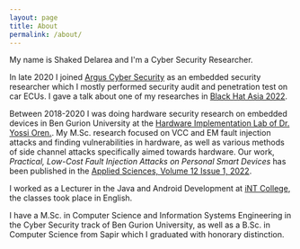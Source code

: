 ```yaml
---
layout: page
title: About
permalink: /about/
---
```

My name is Shaked Delarea and I'm a Cyber Security Researcher.

In late 2020 I joined [Argus Cyber Security](https://argus-sec.com/) as an embedded security researcher which I mostly performed security audit and penetration test on car ECUs. I gave a talk about one of my researches in [Black Hat Asia 2022](https://www.blackhat.com/asia-22/briefings/schedule/index.html#backdooring-of-real-time-automotive-os-devices-25982).

Between 2018-2020 I was doing hardware security research on embedded devices
in Ben Gurion University at the [Hardware Implementation Lab of Dr. Yossi Oren.](https://orenlab.sise.bgu.ac.il).
My M.Sc. research focused on VCC and EM fault injection attacks and finding
vulnerabilities in hardware, as well as various methods of side channel attacks
specifically aimed towards hardware. Our work, _Practical, Low-Cost Fault Injection Attacks on Personal Smart Devices_ has been published in the [Applied Sciences, Volume 12 Issue 1, 2022](mdpi.com/2076-3417/12/1/417). 

I worked as a Lecturer in the Java and Android Development at [iNT College](https://www.int-college.co.il/), the classes took place in English.

I have a M.Sc. in Computer Science and Information Systems Engineering in the Cyber Security
track of Ben Gurion University, as well as a B.Sc. in Computer Science from Sapir which I graduated with honorary distinction.

